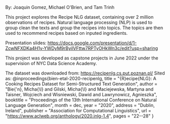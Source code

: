 By: Joaquin Gomez, Michael O'Brien, and Tam Trinh

This project explores the Recipe NLG dataset, containing over 2 million observations of recipes. Natural language processing (NLP) is used to group clean the texts and group the recipes into topics. The topics are then used to recommend recipes based on inputed ingredients.

Presentation slides: https://docs.google.com/presentation/d/1-ZcwNFXDKa4H1y-YWDyM9rByilVFttw7RPTyOHkWn3c/edit?usp=sharing



This project was developed as capstone projects in June 2022 under the supervision of NYC Data Science Academy.

The dataset was downloaded from: https://recipenlg.cs.put.poznan.pl/
Sited as: 
@inproceedings{bien-etal-2020-recipenlg,
title = "{R}ecipe{NLG}: A Cooking Recipes Dataset for Semi-Structured Text Generation",
author = "Bie{\'n}, Micha{\l}  and
  Gilski, Micha{\l}  and
  Maciejewska, Martyna  and
  Taisner, Wojciech  and
  Wisniewski, Dawid  and
  Lawrynowicz, Agnieszka",
booktitle = "Proceedings of the 13th International Conference on Natural Language Generation",
month = dec,
year = "2020",
address = "Dublin, Ireland",
publisher = "Association for Computational Linguistics",
url = "https://www.aclweb.org/anthology/2020.inlg-1.4",
pages = "22--28"
}
